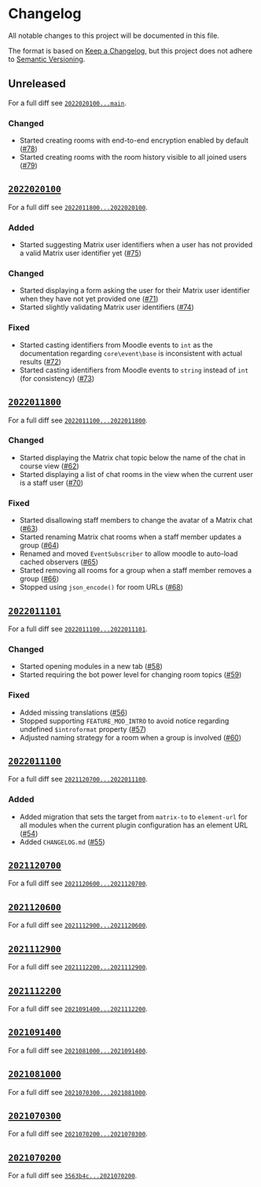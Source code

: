 # Changelog

All notable changes to this project will be documented in this file.

The format is based on [Keep a Changelog](https://keepachangelog.com/en/1.0.0/), but this project does not adhere to [Semantic Versioning](https://semver.org/spec/v2.0.0.html).

## Unreleased

For a full diff see [`2022020100...main`](https://gitlab.matrix.org/new-vector/moodle-mod_matrix/-/compare/2022020100...main).

### Changed

- Started creating rooms with end-to-end encryption enabled by default ([#78](https://gitlab.matrix.org/new-vector/moodle-mod_matrix/-/merge_requests/78))
- Started creating rooms with the room history visible to all joined users ([#79](https://gitlab.matrix.org/new-vector/moodle-mod_matrix/-/merge_requests/79))

## [`2022020100`](https://gitlab.matrix.org/new-vector/moodle-mod_matrix/-/tags/2022020100)

For a full diff see [`2022011800...2022020100`](https://gitlab.matrix.org/new-vector/moodle-mod_matrix/-/compare/2022011800...2022020100).

### Added

- Started suggesting Matrix user identifiers when a user has not provided a valid Matrix user identifier yet ([#75](https://gitlab.matrix.org/new-vector/moodle-mod_matrix/-/merge_requests/75))

### Changed

- Started displaying a form asking the user for their Matrix user identifier when they have not yet provided one ([#71](https://gitlab.matrix.org/new-vector/moodle-mod_matrix/-/merge_requests/71))
- Started slightly validating Matrix user identifiers ([#74](https://gitlab.matrix.org/new-vector/moodle-mod_matrix/-/merge_requests/74))

### Fixed

- Started casting identifiers from Moodle events to `int` as the documentation regarding `core\event\base` is inconsistent with actual results ([#72](https://gitlab.matrix.org/new-vector/moodle-mod_matrix/-/merge_requests/72))
- Started casting identifiers from Moodle events to `string` instead of `int` (for consistency) ([#73](https://gitlab.matrix.org/new-vector/moodle-mod_matrix/-/merge_requests/73))

## [`2022011800`](https://gitlab.matrix.org/new-vector/moodle-mod_matrix/-/tags/2022011800)

For a full diff see [`2022011100...2022011800`](https://gitlab.matrix.org/new-vector/moodle-mod_matrix/-/compare/2022011100...2022011800).

### Changed

- Started displaying the Matrix chat topic below the name of the chat in course view ([#62](https://gitlab.matrix.org/new-vector/moodle-mod_matrix/-/merge_requests/62))
- Started displaying a list of chat rooms in the view when the current user is a staff user ([#70](https://gitlab.matrix.org/new-vector/moodle-mod_matrix/-/merge_requests/70))

### Fixed

- Started disallowing staff members to change the avatar of a Matrix chat ([#63](https://gitlab.matrix.org/new-vector/moodle-mod_matrix/-/merge_requests/63))
- Started renaming Matrix chat rooms when a staff member updates a group ([#64](https://gitlab.matrix.org/new-vector/moodle-mod_matrix/-/merge_requests/64))
- Renamed and moved `EventSubscriber` to allow moodle to auto-load cached observers ([#65](https://gitlab.matrix.org/new-vector/moodle-mod_matrix/-/merge_requests/65))
- Started removing all rooms for a group when a staff member removes a group ([#66](https://gitlab.matrix.org/new-vector/moodle-mod_matrix/-/merge_requests/66))
- Stopped using `json_encode()` for room URLs ([#68](https://gitlab.matrix.org/new-vector/moodle-mod_matrix/-/merge_requests/68))

## [`2022011101`](https://gitlab.matrix.org/new-vector/moodle-mod_matrix/-/tags/2022011101)

For a full diff see [`2022011100...2022011101`](https://gitlab.matrix.org/new-vector/moodle-mod_matrix/-/compare/2022011100...2022011101).

### Changed

- Started opening modules in a new tab ([#58](https://gitlab.matrix.org/new-vector/moodle-mod_matrix/-/merge_requests/58))
- Started requiring the bot power level for changing room topics ([#59](https://gitlab.matrix.org/new-vector/moodle-mod_matrix/-/merge_requests/59))

### Fixed

- Added missing translations ([#56](https://gitlab.matrix.org/new-vector/moodle-mod_matrix/-/merge_requests/56))
- Stopped supporting `FEATURE_MOD_INTRO` to avoid notice regarding undefined `$introformat` property ([#57](https://gitlab.matrix.org/new-vector/moodle-mod_matrix/-/merge_requests/57))
- Adjusted naming strategy for a room when a group is involved ([#60](https://gitlab.matrix.org/new-vector/moodle-mod_matrix/-/merge_requests/60))

## [`2022011100`](https://gitlab.matrix.org/new-vector/moodle-mod_matrix/-/tags/2022011100)

For a full diff see [`2021120700...2022011100`](https://gitlab.matrix.org/new-vector/moodle-mod_matrix/-/compare/2021120700...2022011100).

### Added

- Added migration that sets the target from `matrix-to` to `element-url` for all modules when the current plugin configuration has an element URL ([#54](https://gitlab.matrix.org/new-vector/moodle-mod_matrix/-/merge_requests/54))
- Added `CHANGELOG.md` ([#55](https://gitlab.matrix.org/new-vector/moodle-mod_matrix/-/merge_requests/55))

## [`2021120700`](https://gitlab.matrix.org/new-vector/moodle-mod_matrix/-/tags/2021120700)

For a full diff see [`2021120600...2021120700`](https://gitlab.matrix.org/new-vector/moodle-mod_matrix/-/compare/2021120600...2021120700).

## [`2021120600`](https://gitlab.matrix.org/new-vector/moodle-mod_matrix/-/tags/2021120600)

For a full diff see [`2021112900...2021120600`](https://gitlab.matrix.org/new-vector/moodle-mod_matrix/-/compare/2021112900...2021120600).

## [`2021112900`](https://gitlab.matrix.org/new-vector/moodle-mod_matrix/-/tags/2021112900)

For a full diff see [`2021112200...2021112900`](https://gitlab.matrix.org/new-vector/moodle-mod_matrix/-/compare/2021112200...2021112900).

## [`2021112200`](https://gitlab.matrix.org/new-vector/moodle-mod_matrix/-/tags/2021112200)

For a full diff see [`2021091400...2021112200`](https://gitlab.matrix.org/new-vector/moodle-mod_matrix/-/compare/2021091400...2021112200).

## [`2021091400`](https://gitlab.matrix.org/new-vector/moodle-mod_matrix/-/tags/2021091400)

For a full diff see [`2021081000...2021091400`](https://gitlab.matrix.org/new-vector/moodle-mod_matrix/-/compare/2021081000...2021091400).

## [`2021081000`](https://gitlab.matrix.org/new-vector/moodle-mod_matrix/-/tags/2021081000)

For a full diff see [`2021070300...2021081000`](https://gitlab.matrix.org/new-vector/moodle-mod_matrix/-/compare/2021070300...2021081000).

## [`2021070300`](https://gitlab.matrix.org/new-vector/moodle-mod_matrix/-/tags/2021070300)

For a full diff see [`2021070200...2021070300`](https://gitlab.matrix.org/new-vector/moodle-mod_matrix/-/compare/2021070200...2021070300).

## [`2021070200`](https://gitlab.matrix.org/new-vector/moodle-mod_matrix/-/tags/2021070200)

For a full diff see [`3563b4c...2021070200`](https://gitlab.matrix.org/new-vector/moodle-mod_matrix/-/compare/3563b4c...2021070200).


